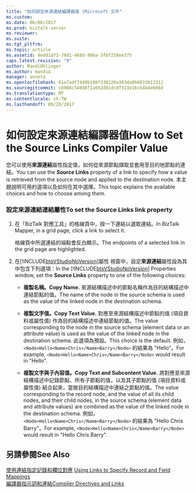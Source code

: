 ```yaml
---
title: "如何設定來源連結編譯器值 |Microsoft 文件"
ms.custom: 
ms.date: 06/08/2017
ms.prod: biztalk-server
ms.reviewer: 
ms.suite: 
ms.tgt_pltfrm: 
ms.topic: article
ms.assetid: 4edd1d73-78d1-468d-806a-3f6f258ee375
caps.latest.revision: "9"
author: MandiOhlinger
ms.author: mandia
manager: anneta
ms.openlocfilehash: 61a7adf74d0b186f338220a383da6b6831013312
ms.sourcegitcommit: cb908c540d8f1a692d01dc8f313e16cb4b4e696d
ms.translationtype: MT
ms.contentlocale: zh-TW
ms.lasthandoff: 09/20/2017
---
```

# <a name="how-to-set-the-source-links-compiler-value"></a><span data-ttu-id="df404-102">如何設定來源連結編譯器值</span><span class="sxs-lookup"><span data-stu-id="df404-102">How to Set the Source Links Compiler Value</span></span>
<span data-ttu-id="df404-103">您可以使用**來源連結**屬性指定值，如何從來源節點擷取並套用至目的地節點的連結。</span><span class="sxs-lookup"><span data-stu-id="df404-103">You can use the **Source Links** property of a link to specify how a value is retrieved from the source node and applied to the destination node.</span></span> <span data-ttu-id="df404-104">本主題說明可用的選項以及如何在其中選擇。</span><span class="sxs-lookup"><span data-stu-id="df404-104">This topic explains the available choices and how to choose among them.</span></span>  
  
### <a name="to-set-the-source-links-link-property"></a><span data-ttu-id="df404-105">設定來源連結連結屬性</span><span class="sxs-lookup"><span data-stu-id="df404-105">To set the Source Links link property</span></span>  
  
1.  <span data-ttu-id="df404-106">在「BizTalk 對應工具」的格線頁中，按一下連結以選取連結。</span><span class="sxs-lookup"><span data-stu-id="df404-106">In BizTalk Mapper, in a grid page, click a link to select it.</span></span>  
  
     <span data-ttu-id="df404-107">格線頁中所選連結的端點會反白顯示。</span><span class="sxs-lookup"><span data-stu-id="df404-107">The endpoints of a selected link in the grid page are highlighted.</span></span>  
  
2.  <span data-ttu-id="df404-108">在[!INCLUDE[btsVStudioNoVersion](../includes/btsvstudionoversion-md.md)]屬性 視窗中，設定**來源連結**屬性設為其中包含下列選項：</span><span class="sxs-lookup"><span data-stu-id="df404-108">In the [!INCLUDE[btsVStudioNoVersion](../includes/btsvstudionoversion-md.md)] Properties window, set the **Source Links** property to one of the following choices:</span></span>  
  
    -   <span data-ttu-id="df404-109">**複製名稱。**</span><span class="sxs-lookup"><span data-stu-id="df404-109">**Copy Name.**</span></span> <span data-ttu-id="df404-110">來源結構描述中的節點名稱作為目的結構描述中連結節點的值。</span><span class="sxs-lookup"><span data-stu-id="df404-110">The name of the node in the source schema is used as the value of the linked node in the destination schema.</span></span>  
  
    -   <span data-ttu-id="df404-111">**複製文字值。**</span><span class="sxs-lookup"><span data-stu-id="df404-111">**Copy Text Value.**</span></span> <span data-ttu-id="df404-112">對應至來源結構描述中節點的值 (項目資料或屬性值) 作為目的結構描述中連結節點的值。</span><span class="sxs-lookup"><span data-stu-id="df404-112">The value corresponding to the node in the source schema (element data or an attribute value) is used as the value of the linked node in the destination schema.</span></span> <span data-ttu-id="df404-113">此選項為預設。</span><span class="sxs-lookup"><span data-stu-id="df404-113">This choice is the default.</span></span> <span data-ttu-id="df404-114">例如，`<Node>Hello<Name>Chris</Name>Barry</Node>` 的結果為 "Hello"。</span><span class="sxs-lookup"><span data-stu-id="df404-114">For example, `<Node>Hello<Name>Chris</Name>Barry</Node>` would result in "Hello".</span></span>  
  
    -   <span data-ttu-id="df404-115">**複製文字與子內容值。**</span><span class="sxs-lookup"><span data-stu-id="df404-115">**Copy Text and Subcontent Value.**</span></span> <span data-ttu-id="df404-116">將對應至來源結構描述中記錄節點、所有子節點的值，以及其子節點的值 (項目資料或屬性值) 結合起來，當做目的結構描述中連結之節點的值。</span><span class="sxs-lookup"><span data-stu-id="df404-116">The value corresponding to the record node, and the value of all its child nodes, and their child nodes, in the source schema (element data and attribute values) are combined as the value of the linked node in the destination schema.</span></span> <span data-ttu-id="df404-117">例如，`<Node>Hello<Name>Chris</Name>Barry</Node>` 的結果為 "Hello Chris Barry"。</span><span class="sxs-lookup"><span data-stu-id="df404-117">For example, `<Node>Hello<Name>Chris</Name>Barry</Node>` would result in "Hello Chris Barry".</span></span>  
  
## <a name="see-also"></a><span data-ttu-id="df404-118">另請參閱</span><span class="sxs-lookup"><span data-stu-id="df404-118">See Also</span></span>  
 <span data-ttu-id="df404-119">[使用連結指定記錄和欄位對應](../core/using-links-to-specify-record-and-field-mappings.md) </span><span class="sxs-lookup"><span data-stu-id="df404-119">[Using Links to Specify Record and Field Mappings](../core/using-links-to-specify-record-and-field-mappings.md) </span></span>  
 [<span data-ttu-id="df404-120">編譯器指示詞和連結</span><span class="sxs-lookup"><span data-stu-id="df404-120">Compiler Directives and Links</span></span>](../core/compiler-directives-and-links.md)